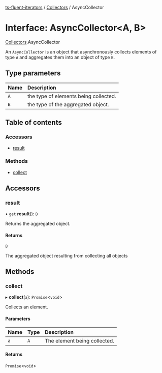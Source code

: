 [ts-fluent-iterators](../README.md) / [Collectors](../modules/Collectors.md) / AsyncCollector

# Interface: AsyncCollector\<A, B\>

[Collectors](../modules/Collectors.md).AsyncCollector

An `AsyncCollector` is an object that asynchronously collects elements of type `A` and aggregates them into an object of type `B`.

## Type parameters

| Name | Description                           |
| :--- | :------------------------------------ |
| `A`  | the type of elements being collected. |
| `B`  | the type of the aggregated object.    |

## Table of contents

### Accessors

- [result](Collectors.AsyncCollector.md#result)

### Methods

- [collect](Collectors.AsyncCollector.md#collect)

## Accessors

### result

• `get` **result**(): `B`

Returns the aggregated object.

#### Returns

`B`

The aggregated object resulting from collecting all objects

## Methods

### collect

▸ **collect**(`a`): `Promise`\<`void`\>

Collects an element.

#### Parameters

| Name | Type | Description                  |
| :--- | :--- | :--------------------------- |
| `a`  | `A`  | The element being collected. |

#### Returns

`Promise`\<`void`\>
